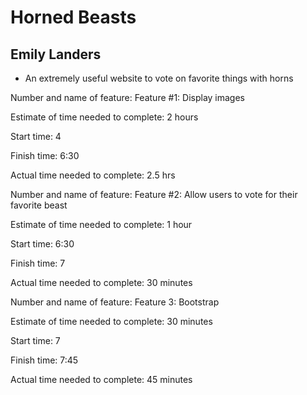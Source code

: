 # Horned Beasts

## **Emily Landers**

- An extremely useful website to vote on favorite things with horns

Number and name of feature:  Feature #1: Display images

Estimate of time needed to complete: 2 hours

Start time: 4

Finish time: 6:30

Actual time needed to complete: 2.5 hrs

Number and name of feature: Feature #2: Allow users to vote for their favorite beast

Estimate of time needed to complete: 1 hour

Start time: 6:30

Finish time: 7

Actual time needed to complete: 30 minutes

Number and name of feature: Feature 3: Bootstrap

Estimate of time needed to complete: 30 minutes

Start time: 7

Finish time: 7:45

Actual time needed to complete: 45 minutes